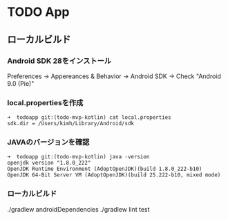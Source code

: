 # TODO App

## ローカルビルド

### Android SDK 28をインストール

Preferences -> Appereances & Behavior -> Android SDK -> Check "Android 9.0 (Pie)"

### local.propertiesを作成

```
➜  todoapp git:(todo-mvp-kotlin) cat local.properties
sdk.dir = /Users/kimh/Library/Android/sdk
```

### JAVAのバージョンを確認

```
➜  todoapp git:(todo-mvp-kotlin) java -version
openjdk version "1.8.0_222"
OpenJDK Runtime Environment (AdoptOpenJDK)(build 1.8.0_222-b10)
OpenJDK 64-Bit Server VM (AdoptOpenJDK)(build 25.222-b10, mixed mode)
```

### ローカルビルド

./gradlew androidDependencies
./gradlew lint test

